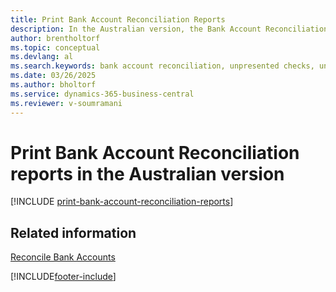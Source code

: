 ```yaml
---
title: Print Bank Account Reconciliation Reports 
description: In the Australian version, the Bank Account Reconciliation report lists open bank ledger entries as either unpresented checks or unrecorded deposits.
author: brentholtorf
ms.topic: conceptual
ms.devlang: al
ms.search.keywords: bank account reconciliation, unpresented checks, unrecorded deposits, bank account reconciliation report, bank ledger entries, Australian version
ms.date: 03/26/2025
ms.author: bholtorf
ms.service: dynamics-365-business-central
ms.reviewer: v-soumramani
---
```


# Print Bank Account Reconciliation reports in the Australian version

[!INCLUDE [print-bank-account-reconciliation-reports](../includes/AUNZ/print-bank-account-reconciliation-reports.md)]

## Related information

[Reconcile Bank Accounts](../../bank-how-reconcile-bank-accounts-separately.md)

[!INCLUDE[footer-include](../../includes/footer-banner.md)]

